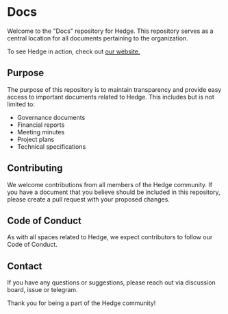 # Docs

Welcome to the "Docs" repository for Hedge. This repository serves as a central location for all documents pertaining to the organization.

To see Hedge in action, check out [our website.](https://hdge.fund/)

## Purpose

The purpose of this repository is to maintain transparency and provide easy access to important documents related to Hedge. This includes but is not limited to:

- Governance documents
- Financial reports
- Meeting minutes
- Project plans
- Technical specifications

## Contributing

We welcome contributions from all members of the Hedge community. If you have a document that you believe should be included in this repository, please create a pull request with your proposed changes.

## Code of Conduct

As with all spaces related to Hedge, we expect contributors to follow our Code of Conduct.

## Contact

If you have any questions or suggestions, please reach out via discussion board, issue or telegram.

Thank you for being a part of the Hedge community!
